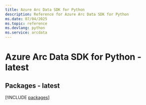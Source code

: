 ```yaml
---
title: Azure Arc Data SDK for Python
description: Reference for Azure Arc Data SDK for Python
ms.date: 07/04/2025
ms.topic: reference
ms.devlang: python
ms.service: arcdata
---
```

# Azure Arc Data SDK for Python - latest
## Packages - latest
[!INCLUDE [packages](arc-data-index.md)]